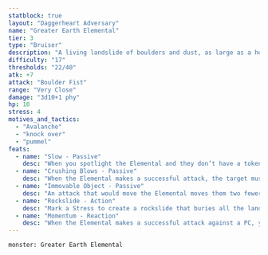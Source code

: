 ```yaml
---
statblock: true
layout: "Daggerheart Adversary"
name: "Greater Earth Elemental"
tier: 3
type: "Bruiser"
description: "A living landslide of boulders and dust, as large as a house."
difficulty: "17"
thresholds: "22/40"
atk: +7
attack: "Boulder Fist"
range: "Very Close"
damage: "3d10+1 phy"
hp: 10
stress: 4
motives_and_tactics:
  - "Avalanche"
  - "knock over"
  - "pummel"
feats:
  - name: "Slow - Passive"
    desc: "When you spotlight the Elemental and they don’t have a token on their stat block, they can’t act yet. Place a token on their stat block and describe what they’re preparing to do. When you spotlight the Elemental and they have a token on their stat block, clear the token and they can act."
  - name: "Crushing Blows - Passive"
    desc: "When the Elemental makes a successful attack, the target must mark an Armor Slot without receiving its benefits (they can still use armor to reduce the damage). If they can’t mark an Armor Slot, they must mark an additional HP."
  - name: "Immovable Object - Passive"
    desc: "An attack that would move the Elemental moves them two fewer ranges (for example, Far becomes Very Close). When the Elemental takes physical damage, reduce it by 7."
  - name: "Rockslide - Action"
    desc: "Mark a Stress to create a rockslide that buries all the land in front of Elemental within Close range with rockfall. All targets in this area must make an Agility Reaction Roll (19). Targets who fail take 2d12+5 physical damage and become Vulnerable until their next roll with Hope. Targets who succeed take half damage."
  - name: "Momentum - Reaction"
    desc: "When the Elemental makes a successful attack against a PC, you gain a Fear."
---
```


```statblock
monster: Greater Earth Elemental
```